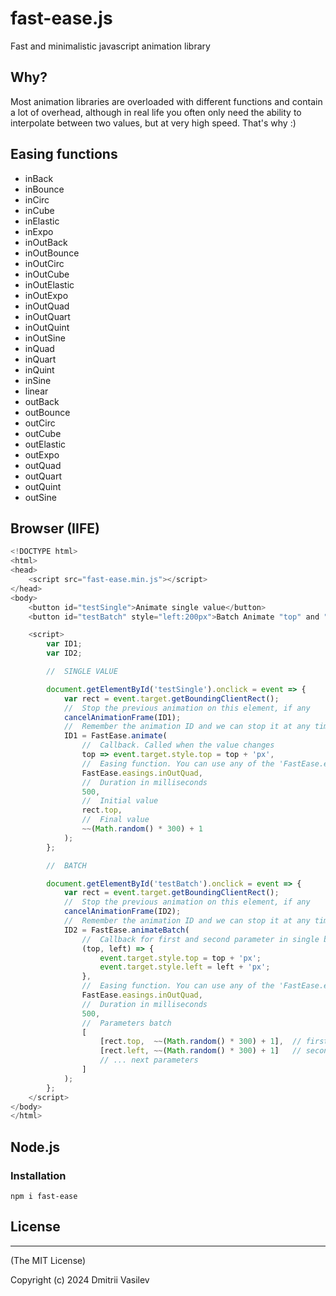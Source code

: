 # fast-ease.js

Fast and minimalistic javascript animation library

## Why?

Most animation libraries are overloaded with different functions and contain a lot of overhead, although in real life you often only need the ability to interpolate between two values, but at very high speed. That's why :)

## Easing functions

- inBack
- inBounce
- inCirc
- inCube
- inElastic
- inExpo
- inOutBack
- inOutBounce
- inOutCirc
- inOutCube
- inOutElastic
- inOutExpo
- inOutQuad
- inOutQuart
- inOutQuint
- inOutSine
- inQuad
- inQuart
- inQuint
- inSine
- linear
- outBack
- outBounce
- outCirc
- outCube
- outElastic
- outExpo
- outQuad
- outQuart
- outQuint
- outSine

## Browser (IIFE)

```javascript
<!DOCTYPE html>
<html>
<head>
    <script src="fast-ease.min.js"></script>
</head>
<body>
    <button id="testSingle">Animate single value</button>
    <button id="testBatch" style="left:200px">Batch Animate "top" and "left"</button>

    <script>
        var ID1;
        var ID2;

        //  SINGLE VALUE

        document.getElementById('testSingle').onclick = event => {
            var rect = event.target.getBoundingClientRect();
            //  Stop the previous animation on this element, if any
            cancelAnimationFrame(ID1);
            //  Remember the animation ID and we can stop it at any time with it
            ID1 = FastEase.animate(
                //  Callback. Called when the value changes
                top => event.target.style.top = top + 'px',
                //  Easing function. You can use any of the 'FastEase.easings' or create your own.
                FastEase.easings.inOutQuad,
                //  Duration in milliseconds
                500,
                //  Initial value
                rect.top,
                //  Final value
                ~~(Math.random() * 300) + 1
            );
        };

        //  BATCH

        document.getElementById('testBatch').onclick = event => {
            var rect = event.target.getBoundingClientRect();
            //  Stop the previous animation on this element, if any
            cancelAnimationFrame(ID2);
            //  Remember the animation ID and we can stop it at any time with it
            ID2 = FastEase.animateBatch(
                //  Callback for first and second parameter in single batch. Called when the value changes
                (top, left) => {
                    event.target.style.top = top + 'px';
                    event.target.style.left = left + 'px';
                },
                //  Easing function. You can use any of the 'FastEase.easings' or create your own.
                FastEase.easings.inOutQuad,
                //  Duration in milliseconds
                500,
                //  Parameters batch
                [
                    [rect.top,  ~~(Math.random() * 300) + 1],  // first parameter (initial and final value)
                    [rect.left, ~~(Math.random() * 300) + 1]   // second parameter (initial and final value)
                    // ... next parameters
                ]
            );
        };
    </script>
</body>
</html>

```

## Node.js

### Installation

```
npm i fast-ease
```

## License
--------------

(The MIT License)

Copyright (c) 2024 Dmitrii Vasilev

